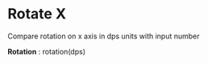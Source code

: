 Rotate X
===================
Compare rotation on x axis in dps units	with input number

**Rotation**
: rotation(dps) 